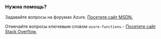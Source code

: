### Нужна помощь?
Задавайте вопросы на форумах Azure. [Посетите сайт MSDN.](http://go.microsoft.com/fwlink/?LinkId=780719)

Отмечайте вопросы ключевым словом `azure-functions`.- [Посетите сайт Stack Overflow.](http://stackoverflow.com/questions/tagged/azure-functions)

<!---HONumber=AcomDC_0912_2016-->
